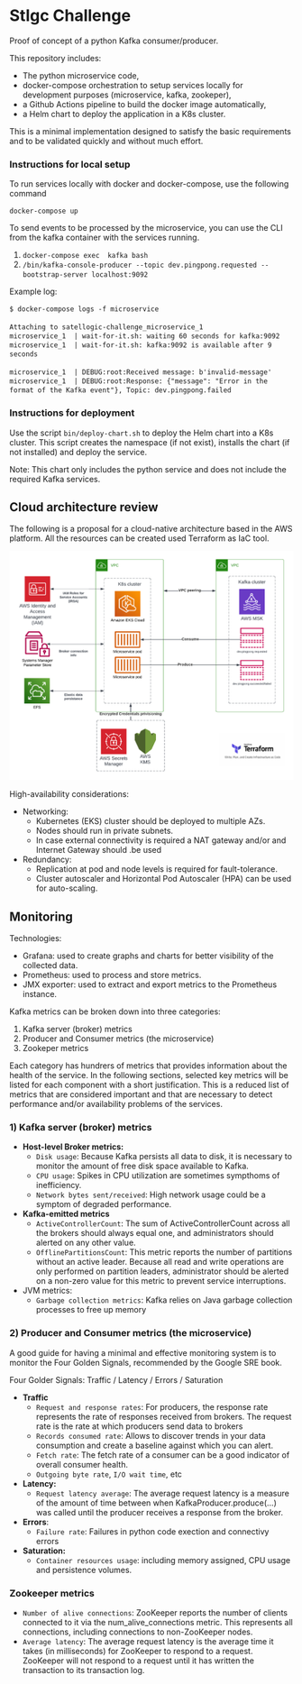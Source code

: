 # Stlgc Challenge

Proof of concept of a python Kafka consumer/producer.

This repository includes:
- The python microservice code,
- docker-compose orchestration to setup services locally for development purposes (microservice, kafka, zookeper),
- a Github Actions pipeline to build the docker image automatically,
- a Helm chart to deploy the application in a K8s cluster.

This is a minimal implementation designed to satisfy the basic requirements and to be validated quickly and without much effort.

### Instructions for local setup
To run services locally with docker and docker-compose, use the following command
```
docker-compose up
```
To send events to be processed by the microservice, you can use the CLI from the kafka container  with the services running.
1) `docker-compose exec  kafka bash`
2)  `/bin/kafka-console-producer --topic dev.pingpong.requested --bootstrap-server localhost:9092`

Example log:
```
$ docker-compose logs -f microservice

Attaching to satellogic-challenge_microservice_1
microservice_1  | wait-for-it.sh: waiting 60 seconds for kafka:9092
microservice_1  | wait-for-it.sh: kafka:9092 is available after 9 seconds

microservice_1  | DEBUG:root:Received message: b'invalid-message'
microservice_1  | DEBUG:root:Response: {"message": "Error in the format of the Kafka event"}, Topic: dev.pingpong.failed
```

### Instructions for deployment
Use the script `bin/deploy-chart.sh` to deploy the Helm chart into a K8s cluster. This script creates the namespace (if not exist), installs the chart (if not installed) and deploy the service.

Note: This chart only includes the python service and does not include the required Kafka services.

## Cloud architecture review
The following is a proposal for a cloud-native architecture based in the AWS platform. All the resources can be created used Terraform as IaC tool.

![aws diagram](https://github.com/jzeni/stlgc-challenge/blob/master/doc/images/aws-diagram.png?raw=true)

High-availability considerations:

 - Networking:
	 - Kubernetes (EKS) cluster should be deployed to multiple AZs.
	 - Nodes should run in private subnets.
	 - In case external connectivity is required a NAT gateway and/or and Internet Gateway should .be used
 - Redundancy:
	 - Replication at pod and node levels is required for fault-tolerance.
	 - Cluster autoscaler and Horizontal Pod Autoscaler (HPA) can be used for auto-scaling.

## Monitoring

Technologies:
- Grafana: used to create graphs and charts for better visibility of the collected data.
- Prometheus: used to process and store metrics.
- JMX exporter: used to extract and export metrics to the Prometheus instance.

Kafka metrics can be broken down into three categories:

 1. Kafka server (broker) metrics
 2. Producer and Consumer metrics (the microservice)
 4. Zookeper metrics

Each category has hundrers of metrics that provides information about the health of the service.
In the following sections, selected key metrics will be listed for each component with a short justification. This is a reduced list of metrics that are considered important and that are necessary to detect performance and/or availability problems of the services.

### 1) Kafka server (broker) metrics

- **Host-level Broker metrics:**
	- `Disk usage`: Because Kafka persists all data to disk, it is necessary to monitor the amount of free disk space available to Kafka.
	- `CPU usage`: Spikes in CPU utilization are sometimes sympthoms of inefficiency.
	- `Network bytes sent/received`: High network usage could be a symptom of degraded performance.
- **Kafka-emitted metrics**
	- `ActiveControllerCount`: The sum of ActiveControllerCount across all the brokers should always equal one, and administrators should alerted on any other value.
	-  `OfflinePartitionsCount`: This metric reports the number of partitions without an active leader. Because all read and write operations are only performed on partition leaders, administrator should be alerted on a non-zero value for this metric to prevent service interruptions.
- JVM metrics:
	- `Garbage collection metrics`: Kafka relies on Java garbage collection processes to free up memory

### 2) Producer and Consumer metrics (the microservice)

A good guide for having a minimal and effective monitoring system is to monitor the Four Golden Signals, recommended by the Google SRE book.

Four Golder Signals: Traffic / Latency /  Errors / Saturation

- **Traffic**
	- `Request and response rates`: For producers, the response rate represents the rate of responses received from brokers. The request rate is the rate at which producers send data to brokers
	- `Records consumed rate`: Allows to discover trends in your data consumption and create a baseline against which you can alert.
	- `Fetch rate`: The fetch rate of a consumer can be a good indicator of overall consumer health.
	- `Outgoing byte rate`, `I/O wait time`, etc
- **Latency:**
	- `Request latency average`: The average request latency is a measure of the amount of time between when KafkaProducer.produce(...) was called until the producer receives a response from the broker.
- **Errors**:
	- `Failure rate`: Failures in python code exection and connectivy errors
- **Saturation:**
	- `Container resources usage`:  including memory assigned, CPU usage and persistence volumes.

### Zookeeper metrics
- `Number of alive connections`: ZooKeeper reports the number of clients connected to it via the num_alive_connections metric. This represents all connections, including connections to non-ZooKeeper nodes.
- `Average latency`: The average request latency is the average time it takes (in milliseconds) for ZooKeeper to respond to a request. ZooKeeper will not respond to a request until it has written the transaction to its transaction log.
